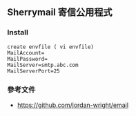 ## Sherrymail 寄信公用程式


### Install
```
create envfile ( vi envfile)
MailAccount=
MailPassword=
MailServer=smtp.abc.com
MailServerPort=25
```


### 參考文件
* https://github.com/jordan-wright/email
